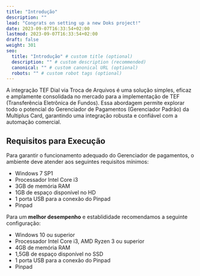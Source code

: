 ```yaml
---
title: "Introdução"
description: ""
lead: "Congrats on setting up a new Doks project!"
date: 2023-09-07T16:33:54+02:00
lastmod: 2023-09-07T16:33:54+02:00
draft: false
weight: 301
seo:
  title: "Introdução" # custom title (optional)
  description: "" # custom description (recommended)
  canonical: "" # custom canonical URL (optional)
  robots: "" # custom robot tags (optional)
---
```


A integração TEF Dial via Troca de Arquivos é uma solução simples, eficaz e amplamente consolidada no mercado para a implementação de TEF (Transferência Eletrônica de Fundos).
Essa abordagem permite explorar todo o potencial do Gerenciador de Pagamentos (Gerenciador Padrão) da Multiplus Card, garantindo uma integração robusta e confiável com a automação comercial.

## Requisitos para Execução

Para garantir o funcionamento adequado do Gerenciador de pagamentos, o ambiente deve atender aos seguintes requisitos mínimos:

- Windows 7 SP1
- Processador Intel Core i3
- 3GB de memória RAM
- 1GB de espaço disponível no HD
- 1 porta USB para a conexão do Pinpad
- Pinpad

Para um **melhor desempenho** e establididade recomendamos a seguinte configuração:

- Windows 10 ou superior
- Processador Intel Core i3, AMD Ryzen 3 ou superior
- 4GB de memória RAM
- 1,5GB de espaço disponível no SSD
- 1 porta USB para a conexão do Pinpad
- Pinpad
